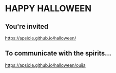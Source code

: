 # HAPPY HALLOWEEN

## You're invited
https://apsicle.github.io/halloween/

## To communicate with the spirits...
https://apsicle.github.io/halloween/ouija
